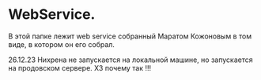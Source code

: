 # __WebService.__  
В этой папке лежит web service собранный Маратом Кожоновым в том виде, в котором он его собрал.  

26.12.23 Нихрена не запускается на локальной машине, но запускается на продовском сервере. ХЗ почему так !!!  
